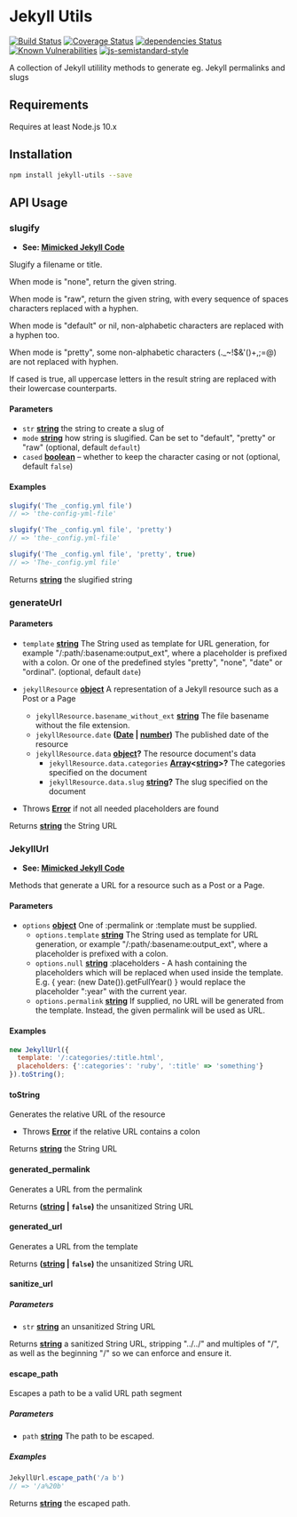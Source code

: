 # Jekyll Utils

[![Build Status](https://travis-ci.com/voxpelli/node-jekyll-utils.svg?branch=master)](https://travis-ci.com/voxpelli/node-jekyll-utils)
[![Coverage Status](https://coveralls.io/repos/voxpelli/node-jekyll-utils/badge.svg)](https://coveralls.io/r/voxpelli/node-jekyll-utils)
[![dependencies Status](https://david-dm.org/voxpelli/node-jekyll-utils/status.svg)](https://david-dm.org/voxpelli/node-jekyll-utils)
[![Known Vulnerabilities](https://snyk.io/test/github/voxpelli/node-jekyll-utils/badge.svg?targetFile=package.json)](https://snyk.io/test/github/voxpelli/node-jekyll-utils?targetFile=package.json)
[![js-semistandard-style](https://img.shields.io/badge/code%20style-semistandard-brightgreen.svg?style=flat)](https://github.com/Flet/semistandard)

A collection of Jekyll utilility methods to generate eg. Jekyll permalinks and slugs

## Requirements

Requires at least Node.js 10.x

## Installation

```bash
npm install jekyll-utils --save
```

## API Usage

<!-- Generated by documentation.js. Update this documentation by updating the source code. -->

### slugify

-   **See: [Mimicked Jekyll Code](https://github.com/jekyll/jekyll/blob/9278eb8fcec85b17573c6658d7d67ef6ea6ffb92/lib/jekyll/utils.rb#L177)**

Slugify a filename or title.

When mode is "none", return the given string.

When mode is "raw", return the given string,
with every sequence of spaces characters replaced with a hyphen.

When mode is "default" or nil, non-alphabetic characters are
replaced with a hyphen too.

When mode is "pretty", some non-alphabetic characters (.\_~!$&'()+,;=@)
are not replaced with hyphen.

If cased is true, all uppercase letters in the result string are
replaced with their lowercase counterparts.

#### Parameters

-   `str` **[string](https://developer.mozilla.org/docs/Web/JavaScript/Reference/Global_Objects/String)** the string to create a slug of
-   `mode` **[string](https://developer.mozilla.org/docs/Web/JavaScript/Reference/Global_Objects/String)** how string is slugified. Can be set to "default", "pretty" or "raw" (optional, default `default`)
-   `cased` **[boolean](https://developer.mozilla.org/docs/Web/JavaScript/Reference/Global_Objects/Boolean)** – whether to keep the character casing or not (optional, default `false`)

#### Examples

```javascript
slugify('The _config.yml file')
// => 'the-config-yml-file'
```

```javascript
slugify('The _config.yml file', 'pretty')
// => 'the-_config.yml-file'
```

```javascript
slugify('The _config.yml file', 'pretty', true)
// => 'The-_config.yml file'
```

Returns **[string](https://developer.mozilla.org/docs/Web/JavaScript/Reference/Global_Objects/String)** the slugified string

### generateUrl

#### Parameters

-   `template` **[string](https://developer.mozilla.org/docs/Web/JavaScript/Reference/Global_Objects/String)** The String used as template for URL generation,
    for example "/:path/:basename:output_ext", where
    a placeholder is prefixed with a colon. Or one of the predefined styles "pretty", "none", "date" or "ordinal". (optional, default `date`)
-   `jekyllResource` **[object](https://developer.mozilla.org/docs/Web/JavaScript/Reference/Global_Objects/Object)** A representation of a Jekyll resource such as a Post or a Page
    -   `jekyllResource.basename_without_ext` **[string](https://developer.mozilla.org/docs/Web/JavaScript/Reference/Global_Objects/String)** The file basename without the file extension.
    -   `jekyllResource.date` **([Date](https://developer.mozilla.org/docs/Web/JavaScript/Reference/Global_Objects/Date) \| [number](https://developer.mozilla.org/docs/Web/JavaScript/Reference/Global_Objects/Number))** The published date of the resource
    -   `jekyllResource.data` **[object](https://developer.mozilla.org/docs/Web/JavaScript/Reference/Global_Objects/Object)?** The resource document's data
        -   `jekyllResource.data.categories` **[Array](https://developer.mozilla.org/docs/Web/JavaScript/Reference/Global_Objects/Array)&lt;[string](https://developer.mozilla.org/docs/Web/JavaScript/Reference/Global_Objects/String)>?** The categories specified on the document
        -   `jekyllResource.data.slug` **[string](https://developer.mozilla.org/docs/Web/JavaScript/Reference/Global_Objects/String)?** The slug specified on the document


-   Throws **[Error](https://developer.mozilla.org/docs/Web/JavaScript/Reference/Global_Objects/Error)** if not all needed placeholders are found

Returns **[string](https://developer.mozilla.org/docs/Web/JavaScript/Reference/Global_Objects/String)** the String URL

### JekyllUrl

-   **See: [Mimicked Jekyll Code](https://github.com/jekyll/jekyll/blob/cc82d442223bdaee36a2aceada64008a0106d82b/lib/jekyll/url.rb)**

Methods that generate a URL for a resource such as a Post or a Page.

#### Parameters

-   `options` **[object](https://developer.mozilla.org/docs/Web/JavaScript/Reference/Global_Objects/Object)** One of :permalink or :template must be supplied.
    -   `options.template` **[string](https://developer.mozilla.org/docs/Web/JavaScript/Reference/Global_Objects/String)** The String used as template for URL generation,
        or example "/:path/:basename:output_ext", where
        a placeholder is prefixed with a colon.
    -   `options.null` **[string](https://developer.mozilla.org/docs/Web/JavaScript/Reference/Global_Objects/String)** :placeholders - A hash containing the placeholders which will be
        replaced when used inside the template. E.g.
        { year: (new Date()).getFullYear() } would replace
        the placeholder ":year" with the current year.
    -   `options.permalink` **[string](https://developer.mozilla.org/docs/Web/JavaScript/Reference/Global_Objects/String)** If supplied, no URL will be generated from the
        template. Instead, the given permalink will be
        used as URL.

#### Examples

```javascript
new JekyllUrl({
  template: '/:categories/:title.html',
  placeholders: {':categories': 'ruby', ':title' => 'something'}
}).toString();
```

#### toString

Generates the relative URL of the resource

-   Throws **[Error](https://developer.mozilla.org/docs/Web/JavaScript/Reference/Global_Objects/Error)** if the relative URL contains a colon

Returns **[string](https://developer.mozilla.org/docs/Web/JavaScript/Reference/Global_Objects/String)** the String URL

#### generated_permalink

Generates a URL from the permalink

Returns **([string](https://developer.mozilla.org/docs/Web/JavaScript/Reference/Global_Objects/String) \| `false`)** the unsanitized String URL

#### generated_url

Generates a URL from the template

Returns **([string](https://developer.mozilla.org/docs/Web/JavaScript/Reference/Global_Objects/String) \| `false`)** the unsanitized String URL

#### sanitize_url

##### Parameters

-   `str` **[string](https://developer.mozilla.org/docs/Web/JavaScript/Reference/Global_Objects/String)** an unsanitized String URL

Returns **[string](https://developer.mozilla.org/docs/Web/JavaScript/Reference/Global_Objects/String)** a sanitized String URL, stripping "../../" and multiples of "/",
as well as the beginning "/" so we can enforce and ensure it.

#### escape_path

Escapes a path to be a valid URL path segment

##### Parameters

-   `path` **[string](https://developer.mozilla.org/docs/Web/JavaScript/Reference/Global_Objects/String)** The path to be escaped.

##### Examples

```javascript
JekyllUrl.escape_path('/a b')
// => '/a%20b'
```

Returns **[string](https://developer.mozilla.org/docs/Web/JavaScript/Reference/Global_Objects/String)** the escaped path.
